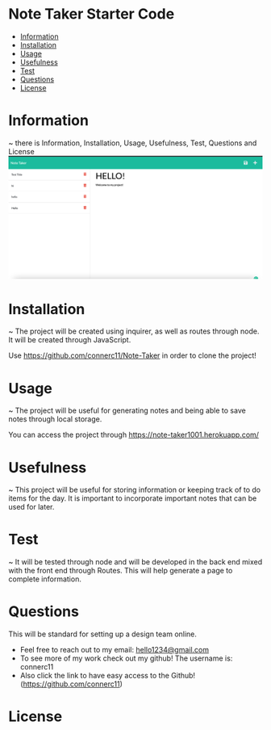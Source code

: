 # Note Taker Starter Code
   
  * [Information](#information)
  * [Installation](#installation)
  * [Usage](#usage)
  * [Usefulness](#usefulness)
  * [Test](#test)
  * [Questions](#questions)
  * [License](#license)
  
  # Information
  ~ there is Information, Installation, Usage, Usefulness, Test, Questions and License
  ![Get Started](./public/assets/image-1.png)


  # Installation
  ~ The project will be created using inquirer, as well as routes through node. It will be created through JavaScript.

  Use https://github.com/connerc11/Note-Taker in order to clone the project!
  
  # Usage
  ~ The project will be useful for generating notes and being able to save notes through local storage.

  You can access the project through https://note-taker1001.herokuapp.com/
  # Usefulness
  ~ This project will be useful for storing information or keeping track of to do items for the day. It is important to incorporate important notes that can be used for later.
  # Test 
  ~ It will be tested through node and will be developed in the back end mixed with the front end through Routes. This will help generate a page to complete information. 
  # Questions
   This will be standard for setting up a design team online.
  * Feel free to reach out to my email: hello1234@gmail.com
  * To see more of my work check out my github! The username is: connerc11
  * Also click the link to have easy access to the Github! (https://github.com/connerc11)
  # License
   